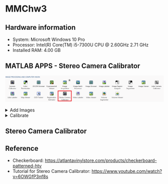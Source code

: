 # MMChw3


## Hardware information
- System: Microsoft Windows 10 Pro
- Processor: Intel(R) Core(TM) i5-7300U CPU @ 2.60GHz   2.71 GHz
- Installed RAM: 4.00 GB


## MATLAB APPS - Stereo Camera Calibrator

![image](https://github.com/TW-yuhsi/MMChw3/blob/main/figures/apps.png)

<details>
<summary>Add Images</summary>
  
- Folder for images from camera 1: ~\checkerboard\camera_left_cropped
- Folder for images from camera 2: ~\checkerboard\camera_right_cropped
- Size of checkerboard square: 5 millimeters

![image](https://github.com/TW-yuhsi/MMChw3/blob/main/figures/loadImgs.png)
![image](https://github.com/TW-yuhsi/MMChw3/blob/main/figures/imagesLoaded.png)


</details>



<details>
<summary>Calibrate</summary>
View Images and Detected Points
  
![image](https://github.com/TW-yuhsi/MMChw3/blob/main/figures/calibrate.png)
  
</details>





## Stereo Camera Calibrator




## Reference

- Checkerboard: https://atlantavinylstore.com/products/checkerboard-patterned-htv
- Tutorial for Stereo Camera Calibrator: https://www.youtube.com/watch?v=6OWGfP3nf8s
